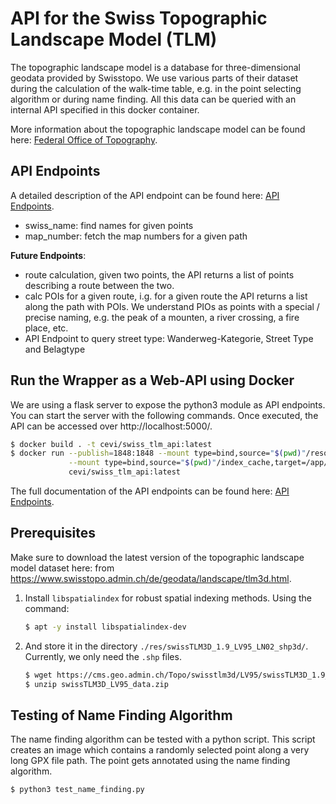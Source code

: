 # API for the Swiss Topographic Landscape Model (TLM)

The topographic landscape model is a database for three-dimensional geodata provided by Swisstopo. We use various parts
of their dataset during the calculation of the walk-time table, e.g. in the point selecting algorithm or during name
finding. All this data can be queried with an internal API specified in this docker container.

More information about the topographic landscape model can be found here:
[Federal Office of Topography](https://www.swisstopo.admin.ch/en/knowledge-facts/topographic-landscape-model.html).

## API Endpoints

A detailed description of the API endpoint can be found here: [API Endpoints](API_Endpoints.md).

- swiss_name: find names for given points
- map_number: fetch the map numbers for a given path

**Future Endpoints**:
- route calculation, given two points, the API returns a list of points describing a route between the two.
- calc POIs for a given route, i.g. for a given route the API returns a list along the path with POIs. We understand
  PIOs as points with a special / precise naming, e.g. the peak of a mounten, a river crossing, a fire place, etc.
- API Endpoint to query street type: Wanderweg-Kategorie, Street Type and Belagtype


## Run the Wrapper as a Web-API using Docker

We are using a flask server to expose the python3 module as API endpoints. You can start the server with the following
commands. Once executed, the API can be accessed over http://localhost:5000/.

```bash
$ docker build . -t cevi/swiss_tlm_api:latest
$ docker run --publish=1848:1848 --mount type=bind,source="$(pwd)"/resources,target=/app/resources \
             --mount type=bind,source="$(pwd)"/index_cache,target=/app/index_cache \
             cevi/swiss_tlm_api:latest 
```

The full documentation of the API endpoints can be found here: [API Endpoints](API_Endpoints.md).


## Prerequisites

Make sure to download the latest version of the topographic landscape model dataset here:
from https://www.swisstopo.admin.ch/de/geodata/landscape/tlm3d.html.

1) Install `libspatialindex` for robust spatial indexing methods. Using the command:
   ```bash
   $ apt -y install libspatialindex-dev
   ```

2) And store it in the directory `./res/swissTLM3D_1.9_LV95_LN02_shp3d/`. Currently, we only need the `.shp` files.
   ```bash
   $ wget https://cms.geo.admin.ch/Topo/swisstlm3d/LV95/swissTLM3D_1.9_LV95_LN02_shp3d.zip
   $ unzip swissTLM3D_LV95_data.zip 
   ```

## Testing of Name Finding Algorithm

The name finding algorithm can be tested with a python script. This script creates an image which contains a randomly
selected point along a very long GPX file path. The point gets annotated using the name finding algorithm.

```bash
$ python3 test_name_finding.py 
```

